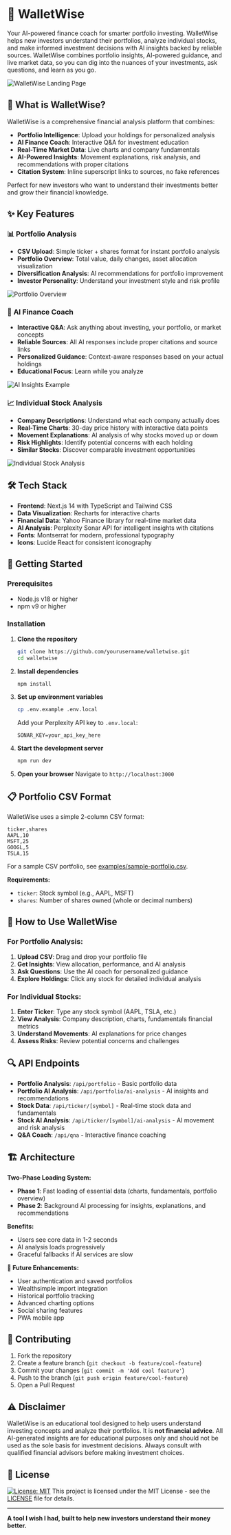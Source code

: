 # 🚀 WalletWise

Your AI-powered finance coach for smarter portfolio investing. WalletWise helps new investors understand their portfolios, analyze individual stocks, and make informed investment decisions with AI insights backed by reliable sources. WalletWise combines portfolio insights, AI-powered guidance, and live market data, so you can dig into the nuances of your investments, ask questions, and learn as you go.

![WalletWise Landing Page](docs/images/landing.png)

## 🎯 What is WalletWise?

WalletWise is a comprehensive financial analysis platform that combines:
- **Portfolio Intelligence**: Upload your holdings for personalized analysis
- **AI Finance Coach**: Interactive Q&A for investment education  
- **Real-Time Market Data**: Live charts and company fundamentals
- **AI-Powered Insights**: Movement explanations, risk analysis, and recommendations with proper citations
- **Citation System**: Inline superscript links to sources, no fake references

Perfect for new investors who want to understand their investments better and grow their financial knowledge.

## ✨ Key Features

### 📊 **Portfolio Analysis**
- **CSV Upload**: Simple ticker + shares format for instant portfolio analysis
- **Portfolio Overview**: Total value, daily changes, asset allocation visualization
- **Diversification Analysis**: AI recommendations for portfolio improvement
- **Investor Personality**: Understand your investment style and risk profile

![Portfolio Overview](docs/images/portfolio_overview.png)

### 🤖 **AI Finance Coach**
- **Interactive Q&A**: Ask anything about investing, your portfolio, or market concepts
- **Reliable Sources**: All AI responses include proper citations and source links
- **Personalized Guidance**: Context-aware responses based on your actual holdings
- **Educational Focus**: Learn while you analyze

![AI Insights Example](docs/images/finance_qna.png)

### 📈 **Individual Stock Analysis**
- **Company Descriptions**: Understand what each company actually does
- **Real-Time Charts**: 30-day price history with interactive data points
- **Movement Explanations**: AI analysis of why stocks moved up or down
- **Risk Highlights**: Identify potential concerns with each holding
- **Similar Stocks**: Discover comparable investment opportunities

![Individual Stock Analysis](docs/images/single_stock.png)

## 🛠️ Tech Stack

- **Frontend**: Next.js 14 with TypeScript and Tailwind CSS
- **Data Visualization**: Recharts for interactive charts
- **Financial Data**: Yahoo Finance library for real-time market data
- **AI Analysis**: Perplexity Sonar API for intelligent insights with citations
- **Fonts**: Montserrat for modern, professional typography
- **Icons**: Lucide React for consistent iconography

## 🚀 Getting Started

### Prerequisites
- Node.js v18 or higher
- npm v9 or higher

### Installation

1. **Clone the repository**
   ```bash
   git clone https://github.com/yourusername/walletwise.git
   cd walletwise
   ```

2. **Install dependencies**
   ```bash
   npm install
   ```

3. **Set up environment variables**
   ```bash
   cp .env.example .env.local
   ```
   Add your Perplexity API key to `.env.local`:
   ```
   SONAR_KEY=your_api_key_here
   ```

4. **Start the development server**
   ```bash
   npm run dev
   ```

5. **Open your browser**
   Navigate to `http://localhost:3000`

## 📋 Portfolio CSV Format

WalletWise uses a simple 2-column CSV format:

```csv
ticker,shares
AAPL,10
MSFT,25
GOOGL,5
TSLA,15
```

For a sample CSV portfolio, see [examples/sample-portfolio.csv](docs/example/Example_Portfolio.csv).

**Requirements:**
- `ticker`: Stock symbol (e.g., AAPL, MSFT)
- `shares`: Number of shares owned (whole or decimal numbers)

## 🎯 How to Use WalletWise

### For Portfolio Analysis:
1. **Upload CSV**: Drag and drop your portfolio file
2. **Get Insights**: View allocation, performance, and AI analysis
3. **Ask Questions**: Use the AI coach for personalized guidance
4. **Explore Holdings**: Click any stock for detailed individual analysis

### For Individual Stocks:
1. **Enter Ticker**: Type any stock symbol (AAPL, TSLA, etc.)
2. **View Analysis**: Company description, charts, fundamentals financial metrics
3. **Understand Movements**: AI explanations for price changes
4. **Assess Risks**: Review potential concerns and challenges

## 🔍 API Endpoints

- **Portfolio Analysis**: `/api/portfolio` - Basic portfolio data
- **Portfolio AI Analysis**: `/api/portfolio/ai-analysis` - AI insights and recommendations  
- **Stock Data**: `/api/ticker/[symbol]` - Real-time stock data and fundamentals
- **Stock AI Analysis**: `/api/ticker/[symbol]/ai-analysis` - AI movement and risk analysis
- **Q&A Coach**: `/api/qna` - Interactive finance coaching

## 🏗️ Architecture

**Two-Phase Loading System:**
- **Phase 1**: Fast loading of essential data (charts, fundamentals, portfolio overview)
- **Phase 2**: Background AI processing for insights, explanations, and recommendations

**Benefits:**
- Users see core data in 1-2 seconds
- AI analysis loads progressively
- Graceful fallbacks if AI services are slow

**🔮 Future Enhancements:**
- User authentication and saved portfolios
- Wealthsimple import integration
- Historical portfolio tracking
- Advanced charting options
- Social sharing features
- PWA mobile app

## 🤝 Contributing

1. Fork the repository
2. Create a feature branch (`git checkout -b feature/cool-feature`)
3. Commit your changes (`git commit -m 'Add cool feature'`)
4. Push to the branch (`git push origin feature/cool-feature`)
5. Open a Pull Request

## ⚠️ Disclaimer

WalletWise is an educational tool designed to help users understand investing concepts and analyze their portfolios. It is **not financial advice**. All AI-generated insights are for educational purposes only and should not be used as the sole basis for investment decisions. Always consult with qualified financial advisors before making investment choices.

## 📄 License

[![License: MIT](https://img.shields.io/badge/License-MIT-green.svg)](LICENSE) This project is licensed under the MIT License - see the [LICENSE](LICENSE) file for details.

---

**A tool I wish I had, built to help new investors understand their money better.**
